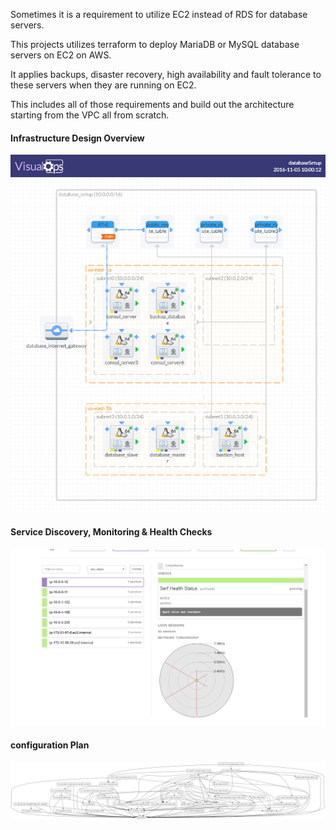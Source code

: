 Sometimes it is a requirement to utilize EC2 instead of RDS for database servers. 

This projects utilizes terraform to deploy MariaDB or MySQL database servers on EC2 on AWS.

It applies backups, disaster recovery, high availability and fault tolerance to these servers when they are running on EC2. 

This includes all of those requirements and build out the architecture starting from the VPC all from scratch.


#### Infrastructure Design Overview
![Graph](databaseSetup.png)



#### Service Discovery, Monitoring & Health Checks
![Graph](health-status.png)


#### configuration Plan
![Graph](graph.png)